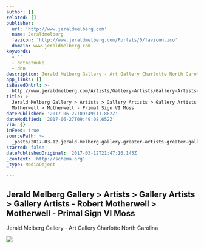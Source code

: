 ```yaml
---
author: []
related: []
publisher:
  url: 'http://www.jeraldmelberg.com'
  name: Jeraldmelberg
  favicon: 'http://www.jeraldmelberg.com/Portals/0/favicon.ico'
  domain: www.jeraldmelberg.com
keywords:
  - ''
  - dotnetnuke
  - dnn
description: Jerald Melberg Gallery - Art Gallery Charlotte North Carolina
app_links: []
isBasedOnUrl: >-
  http://www.jeraldmelberg.com/Artists/Gallery-Artists/Gallery-Artists-Robert-Motherwell/Motherwell-Primal-Sign-VI-Moss
title: >-
  Jerald Melberg Gallery > Artists > Gallery Artists > Gallery Artists - Robert
  Motherwell > Motherwell - Primal Sign VI Moss
datePublished: '2017-06-27T09:49:11.882Z'
dateModified: '2017-06-27T09:49:08.652Z'
via: {}
inFeed: true
sourcePath: >-
  _posts/2017-03-12-jerald-melberg-gallery-greater-artists-greater-gallery-artists-greater-gallery.md
starred: false
datePublishedOriginal: '2017-03-12T21:47:16.145Z'
_context: 'http://schema.org'
_type: MediaObject

---
```

<article style=""><h1>Jerald Melberg Gallery &gt; Artists &gt; Gallery Artists &gt; Gallery Artists - Robert Motherwell &gt; Motherwell - Primal Sign VI Moss</h1><p>Jerald Melberg Gallery - Art Gallery Charlotte North Carolina</p><img src="http://www.jeraldmelberg.com/Portals/0/Motherwell/PRIMAL%20SIGN%20VI%20-%20MOSS%20%201981%20%2033x26%20%20CR281.jpg" /></article>